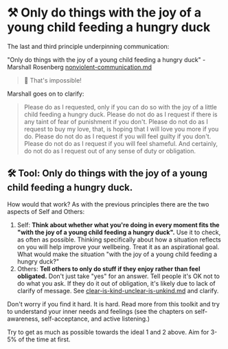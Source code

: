 # ⚒ Only do things with the joy of a young child feeding a hungry duck

The last and third principle underpinning communication:

"Only do things with the joy of a young child feeding a hungry duck" - Marshall Rosenberg [nonviolent-communication.md](../references/nonviolent-communication.md "mention")

> :raccoon: That's impossible!

Marshall goes on to clarify:

> Please do as I requested, only if you can do so with the joy of a little child feeding a hungry duck. Please do not do as I request if there is any taint of fear of punishment if you don't. Please do not do as I request to buy my love, that, is hoping that I will love you more if you do. Please do not do as I request if you will feel guilty if you don't. Please do not do as I request if you will feel shameful. And certainly, do not do as I request out of any sense of duty or obligation.

## 🛠 Tool: Only do things with the joy of a young child feeding a hungry duck.

How would that work? As with the previous principles there are the two aspects of Self and Others:

1. Self: **Think about whether what you're doing in every moment fits the "with the joy of a young child feeding a hungry duck".** Use it to check, as often as possible. Thinking specifically about how a situation reflects on you will help improve your wellbeing. Treat it as an aspirational goal. What would make the situation "with the joy of a young child feeding a hungry duck?"
2. Others: **Tell others to only do stuff if they enjoy rather than feel obligated.** Don't just take "yes" for an answer. Tell people it's OK not to do what you ask. If they do it out of obligation, it's likely due to lack of clarify of message. See [clear-is-kind-unclear-is-unkind.md](clear-is-kind-unclear-is-unkind.md "mention") and clarify.

Don't worry if you find it hard. It is hard. Read more from this toolkit and try to understand your inner needs and feelings (see the chapters on self-awareness, self-acceptance, and active listening.)

Try to get as much as possible towards the ideal 1 and 2 above. Aim for 3-5% of the time at first.
